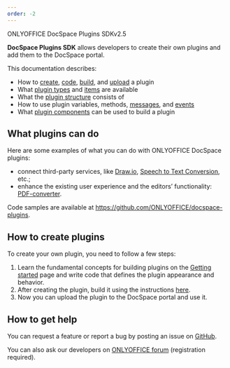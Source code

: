 ```yaml
---
order: -2
---
```


ONLYOFFICE DocSpace Plugins SDKv2.5

**DocSpace Plugins SDK** allows developers to create their own plugins and add them to the DocSpace portal.

This documentation describes:

* How to [create](/docspace/pluginssdk/creatingtemplate), [code](/docspace/pluginssdk/codingplugin), [build](/docspace/pluginssdk/buildingplugin), and [upload](/docspace/pluginssdk/addingplugin) a plugin
* What [plugin types](/docspace/pluginssdk/codingplugin/plugintypes) and [items](/docspace/pluginssdk/codingplugin/pluginitems) are available
* What the [plugin structure](/docspace/pluginssdk/structure) consists of
* How to use plugin variables, methods, [messages](/docspace/pluginssdk/codingplugin/pluginmessage), and [events](/docspace/pluginssdk/codingplugin/events)
* What [plugin components](/docspace/pluginssdk/codingplugin/plugincomponents) can be used to build a plugin

## What plugins can do

Here are some examples of what you can do with ONLYOFFICE DocSpace plugins:

* connect third-party services, like [Draw.io](https://github.com/ONLYOFFICE/docspace-plugins/tree/master/draw-io), [Speech to Text Conversion](https://github.com/ONLYOFFICE/docspace-plugins/tree/master/speech-to-text), etc.;
* enhance the existing user experience and the editors’ functionality: [PDF-converter](https://github.com/ONLYOFFICE/docspace-plugins/tree/master/pdf-converter).

Code samples are available at <https://github.com/ONLYOFFICE/docspace-plugins>.

## How to create plugins

To create your own plugin, you need to follow a few steps:

1. Learn the fundamental concepts for building plugins on the [Getting started](/docspace/pluginssdk/gettingstarted) page and write code that defines the plugin appearance and behavior.
2. After creating the plugin, build it using the instructions [here](/docspace/pluginssdk/buildingplugin).
3. Now you can upload the plugin to the DocSpace portal and use it.

## How to get help

You can request a feature or report a bug by posting an issue on [GitHub](https://github.com/ONLYOFFICE/docspace-plugins/issues).

You can also ask our developers on [ONLYOFFICE forum](https://forum.onlyoffice.com/c/docspace/46) (registration required).
